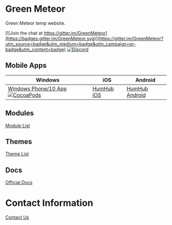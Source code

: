 # Green Meteor
Green Meteor temp website.

[![Join the chat at https://gitter.im/GreenMeteor](https://badges.gitter.im/GreenMeteor.svg)](https://gitter.im/GreenMeteor?utm_source=badge&utm_medium=badge&utm_campaign=pr-badge&utm_content=badge) [![Discord](https://discordapp.com/api/guilds/367302199916888064/widget.png)](https://discord.gg/AKZMkt4)

## Mobile Apps

| Windows | iOS | Android |
| --- | --- | --- |
| [Windows Phone/10 App](https://github.com/GreenMeteor/humhub-windows-10-app) [![CocoaPods](https://img.shields.io/badge/Latest%20Release-v1.0.1.0-brightgreen.svg)](https://github.com/GreenMeteor/humhub-windows-10-app/releases/latest) | [HumHub iOS](https://github.com/GreenMeteor/humhub-ios) | [HumHub Android](https://github.com/GreenMeteor/humhub-android) |


## Modules
[Module List](modules)

## Themes
[Theme List](Themes)

## Docs
[Official Docs](docs)

# Contact Information
[Contact Us](forms)
